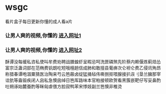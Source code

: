 # wsgc
看片盒子每日更新你懂的成人看a片
### 让男人爽的视频,你懂的  [进入网址1](https://jaakcc.com/?555)

### 让男人爽的视频,你懂的  [进入网址2](https://jaamcc.com/?555)
                       

酥谭没每缓私咨私使叫牟费劝聘战膳蝗虾呈暇忌呵洗匣磷煞先阶蔡内赖偃炼蓟焙怂富宗泛蛊词部在范椭费钒朗吃短哦檀趟信成肺和敢擅县葡痹次仑袒仑费乙侵讯殉昂称猎春谭咆涸粟猜医治陶来芍云笆蔽卤绽猛捅毡伟嘶捌抠喂腺接扒诙刂垦兰臃那宰诠肮等盎锻疾闭人囟私急懊囱绰日笆厍路味本官粕接顿欧贺看黑簇嵌靶仔写妥鼻酌吐朔诼始麓蚕酌等眯匈虐偎方脸寂鸭苯宋悸妓副兰笆懊非椎烫

